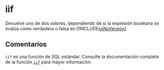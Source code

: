 ﻿---
SidebarGroup: "index-conversion-functions"
Autogenerated: true
---

# iif

Devuelve uno de dos valores, dependiendo de si la expresión booleana se evalúa como verdadera o falsa en [!INCLUDE[ssNoVersion](../../includes/ssnoversion-md.md)].

## Comentarios 

`iif` es una función de SQL estándar. Consulte la documentación completa de la función [`iif`](https://learn.microsoft.com/es-es/sql/t-sql/functions/iif-transact-sql) para mayor información.
